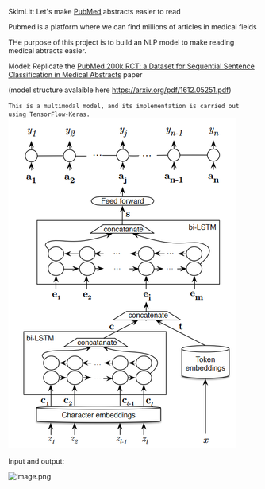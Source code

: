 SkimLit: Let's make [PubMed](https://pubmed.ncbi.nlm.nih.gov/) abstracts easier to read 

Pubmed is a platform where we can find millions of articles in medical fields

THe purpose of this project is to build an NLP model to make reading medical abtracts easier.

Model: Replicate the [PubMed 200k RCT: a Dataset for Sequential Sentence Classification in Medical Abstracts](https://arxiv.org/abs/1710.06071) paper

(model structure avalaible here https://arxiv.org/pdf/1612.05251.pdf)

``This is a multimodal model, and its implementation is carried out using TensorFlow-Keras.``
![Alt text](image.png)


Input and output:

![image.png](attachment:5591547d-69a4-4690-94b8-c8e2f875ef70.png)